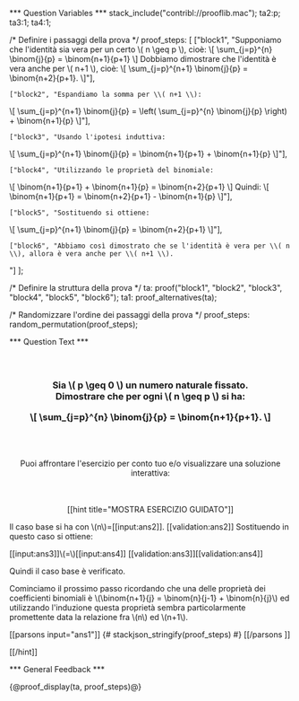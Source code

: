 *** Question Variables ***
stack_include("contribl://prooflib.mac");
ta2:p;
ta3:1;
ta4:1;

/* Definire i passaggi della prova */
proof_steps: [
    ["block1", "Supponiamo che l'identità sia vera per un certo \\( n \\geq p \\), cioè:
\\[
\\sum_{j=p}^{n} \\binom{j}{p} = \\binom{n+1}{p+1}
\\]
Dobbiamo dimostrare che l'identità è vera anche per \\( n+1 \\), cioè:
\\[
\\sum_{j=p}^{n+1} \\binom{j}{p} = \\binom{n+2}{p+1}.
\\]"],

    ["block2", "Espandiamo la somma per \\( n+1 \\):
\\[
\\sum_{j=p}^{n+1} \\binom{j}{p} = \\left( \\sum_{j=p}^{n} \\binom{j}{p} \\right) + \\binom{n+1}{p}
\\]"],

    ["block3", "Usando l'ipotesi induttiva:
\\[
\\sum_{j=p}^{n+1} \\binom{j}{p} = \\binom{n+1}{p+1} + \\binom{n+1}{p}
\\]"],

    ["block4", "Utilizzando le proprietà del binomiale:
\\[
\\binom{n+1}{p+1} + \\binom{n+1}{p} = \\binom{n+2}{p+1}
\\]
Quindi:
\\[
\\binom{n+1}{p+1} = \\binom{n+2}{p+1} - \\binom{n+1}{p}
\\]"],

    ["block5", "Sostituendo si ottiene:
\\[
\\sum_{j=p}^{n+1} \\binom{j}{p} = \\binom{n+2}{p+1}
\\]"],

    ["block6", "Abbiamo così dimostrato che se l'identità è vera per \\( n \\), allora è vera anche per \\( n+1 \\).
"]
];

/* Definire la struttura della prova */
ta: proof("block1", "block2", "block3", "block4", "block5", "block6");
ta1: proof_alternatives(ta);

/* Randomizzare l'ordine dei passaggi della prova */
proof_steps: random_permutation(proof_steps);


*** Question Text ***
<h3 style="text-align: center;"><br>
<p>Sia \( p \geq 0 \) un numero naturale fissato. <br>
Dimostrare che per ogni \( n \geq p \) si ha:</p>
\[
\sum_{j=p}^{n} \binom{j}{p} = \binom{n+1}{p+1}.
\]</h3><br>
<p style="text-align: center;"><br>Puoi affrontare l'esercizio per conto tuo e/o visualizzare una soluzione interattiva: </p><br>

<div style="text-align: center;">
  <span style="display: inline-block;"><br>
    [[hint title="MOSTRA ESERCIZIO GUIDATO"]]<br>
    <div style="text-align: left;">

<p>Il caso base si ha con \(n\)=[[input:ans2]]. [[validation:ans2]] Sostituendo in questo caso si ottiene:</p> 
[[input:ans3]]\(=\)[[input:ans4]] 
[[validation:ans3]][[validation:ans4]]
<p>Quindi il caso base è verificato.</p>

<p>Cominciamo il prossimo passo ricordando che una delle proprietà dei coefficienti binomiali è \(\binom{n+1}{j} = \binom{n}{j-1} + \binom{n}{j}\) ed utilizzando l'induzione questa proprietà sembra particolarmente promettente data la relazione fra \(n\) ed \(n+1\).</p>

<p>[[parsons input="ans1"]] {# stackjson_stringify(proof_steps) #} [[/parsons ]]</p>
<p></p>
<p style="display: none;">[[input:ans1]] [[validation:ans1]] [[feedback:prt1]]</p>
    [[/hint]]
</div>
</span>
</div>


*** General Feedback ***

<p>{@proof_display(ta, proof_steps)@}</p>
